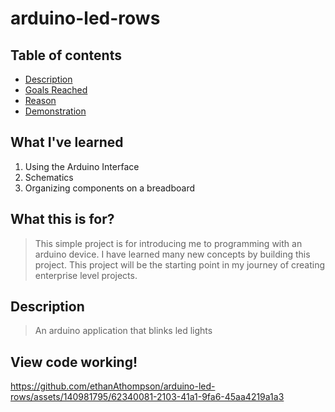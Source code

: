 # arduino-led-rows

## Table of contents
* [Description](#description)
* [Goals Reached](what-ive-learned)
* [Reason](what-this-is-for)
* [Demonstration](view-code-working)

## What I've learned
1. Using the Arduino Interface
2. Schematics
3. Organizing components on a breadboard


## What this is for?
> This simple project is for introducing me to programming with an arduino device.
> I have learned many new concepts by building this project.
> This project will be the starting point in my journey of creating enterprise level projects.
 


## Description
> An arduino application that blinks led lights




## View code working!
https://github.com/ethanAthompson/arduino-led-rows/assets/140981795/62340081-2103-41a1-9fa6-45aa4219a1a3

